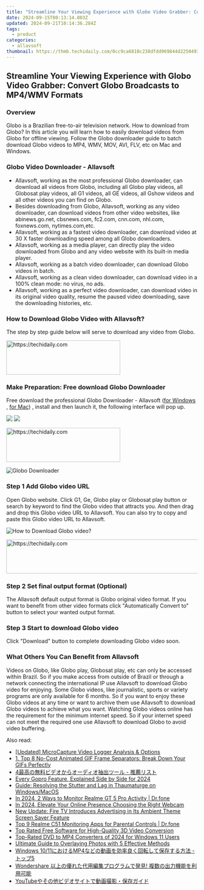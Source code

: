 ```yaml
---
title: "Streamline Your Viewing Experience with Globo Video Grabber: Convert Globo Broadcasts to MP4/WMV Formats"
date: 2024-09-15T00:13:14.803Z
updated: 2024-09-21T10:14:36.284Z
tags:
  - product
categories:
  - allavsoft
thumbnail: https://thmb.techidaily.com/0cc9ca6810c238dfdd969844d2250493a479c3321512aa3c39ef7570f30da978.jpg
---
```


## Streamline Your Viewing Experience with Globo Video Grabber: Convert Globo Broadcasts to MP4/WMV Formats

### Overview

Globo is a Brazilian free-to-air television network. How to download from Globo? In this article you will learn how to easily download videos from Globo for offline viewing. Follow the Globo downloader guide to batch download Globo videos to MP4, WMV, MOV, AVI, FLV, etc on Mac and Windows.

### Globo Video Downloader - Allavsoft

* Allavsoft, working as the most professional Globo downloader, can download all videos from Globo, including all Globo play videos, all Globosat play videos, all G1 videos, all GE videos, all Gshow videos and all other videos you can find on Globo.
* Besides downloading from Globo, Allavsoft, working as any video downloader, can download videos from other video websites, like abinews.go.net, cbsnews.com, fc2.com, cnn.com, nhl.com, foxnews.com, nytimes.com,etc.
* Allavsoft, working as a fastest video downloader, can download video at 30 X faster downloading speed among all Globo downloaders.
* Allavsoft, working as a media player, can directly play the video downloaded from Globo and any video website with its built-in media player.
* Allavsoft, working as a batch video downloader, can download Globo videos in batch.
* Allavsoft, working as a clean video downloader, can download video in a 100% clean mode: no virus, no ads.
* Allavsoft, working as a perfect video downloader, can download video in its original video quality, resume the paused video downloading, save the downloading histories, etc.

### How to Download Globo Video with Allavsoft?

The step by step guide below will serve to download any video from Globo.

<!-- affiliate ads begin -->
<a href="https://aligracehair.sjv.io/c/5597632/2006941/19272" target="_top" id="2006941">
  <img src="//a.impactradius-go.com/display-ad/19272-2006941" border="0" alt="https://techidaily.com" width="300" height="90"/>
</a>
<img height="0" width="0" src="https://aligracehair.sjv.io/i/5597632/2006941/19272" style="position:absolute;visibility:hidden;" border="0" />
<!-- affiliate ads end -->

### Make Preparation: Free download Globo Downloader

Free download the professional Globo Downloader - Allavsoft ([for Windows](https://tools.techidaily.com/allavsoft/products/) , [for Mac](https://tools.techidaily.com/allavsoft/products/)) , install and then launch it, the following interface will pop up.

[![](https://www.allavsoft.com/how-to/../images/how-to/free-download-win.jpg)](https://tools.techidaily.com/allavsoft/products/) [![](https://www.allavsoft.com/how-to/../images/how-to/free-download-mac.jpg)](https://tools.techidaily.com/allavsoft/products/)

<!-- affiliate ads begin -->
<a href="https://laganoo.pxf.io/c/5597632/1528689/16446" target="_top" id="1528689">
  <img src="//a.impactradius-go.com/display-ad/16446-1528689" border="0" alt="https://techidaily.com" width="300" height="90"/>
</a>
<img height="0" width="0" src="https://laganoo.pxf.io/i/5597632/1528689/16446" style="position:absolute;visibility:hidden;" border="0" />
<!-- affiliate ads end -->

![Globo Downloader](https://www.allavsoft.com/how-to/../images/allavsoft/screen-shot-600.jpg)

### Step 1 Add Globo video URL

Open Globo website. Click G1, Ge, Globo play or Globosat play button or search by keyword to find the Globo video that attracts you. And then drag and drop this Globo video URL to Allavsoft. You can also try to copy and paste this Globo video URL to Allavsoft.

![How to Download Globo video?](https://www.allavsoft.com/how-to/../images/how-to/download-rtmp-video/download-rtmp-video.jpg)

<!-- affiliate ads begin -->
<a href="https://ephamedtechinc.pxf.io/c/5597632/2137229/26400" target="_top" id="2137229">
  <img src="//a.impactradius-go.com/display-ad/26400-2137229" border="0" alt="https://techidaily.com" width="728" height="90"/>
</a>
<img height="0" width="0" src="https://ephamedtechinc.pxf.io/i/5597632/2137229/26400" style="position:absolute;visibility:hidden;" border="0" />
<!-- affiliate ads end -->

### Step 2 Set final output format (Optional)

The Allavsoft default output format is Globo original video format. If you want to benefit from other video formats click "Automatically Convert to" button to select your wanted output format.

### Step 3 Start to download Globo video

Click "Download" button to complete downloading Globo video soon.

### What Others You Can Benefit from Allavsoft

Videos on Globo, like Globo play, Globosat play, etc can only be accessed within Brazil. So if you make access from outside of Brazil or through a network connecting the international IP use Allavsoft to download Globo video for enjoying. Some Globo videos, like journalistic, sports or variety programs are only available for 6 months. So if you want to enjoy these Globo videos at any time or want to archive them use Allavsoft to download Globo videos to achieve what you want. Watching Globo videos online has the requirement for the minimum internet speed. So if your internet speed can not meet the required one use Allavsoft to download Globo to avoid video buffering.

<ins class="adsbygoogle"
     style="display:block"
     data-ad-format="autorelaxed"
     data-ad-client="ca-pub-7571918770474297"
     data-ad-slot="1223367746"></ins>

<ins class="adsbygoogle"
     style="display:block"
     data-ad-client="ca-pub-7571918770474297"
     data-ad-slot="8358498916"
     data-ad-format="auto"
     data-full-width-responsive="true"></ins>

<span class="atpl-alsoreadstyle">Also read:</span>
<div><ul>
<li><a href="https://desktop-recording.techidaily.com/updated-microcapture-video-logger-analysis-and-options/"><u>[Updated] MicroCapture Video Logger Analysis & Options</u></a></li>
<li><a href="https://win-studio.techidaily.com/1-top-8-no-cost-animated-gif-frame-separators-break-down-your-gifs-perfectly/"><u>1. Top 8 No-Cost Animated GIF Frame Separators: Break Down Your GIFs Perfectly</u></a></li>
<li><a href="https://win-studio.techidaily.com/1726028844982-4/"><u>4最高の無料ビデオからオーディオ抽出ツール - 推薦リスト</u></a></li>
<li><a href="https://some-knowledge.techidaily.com/every-gopro-feature-explained-side-by-side-for-2024/"><u>Every Gopro Feature, Explained Side by Side for 2024</u></a></li>
<li><a href="https://win-solutions.techidaily.com/guide-resolving-the-stutter-and-lag-in-thaumaturge-on-windowsmacos/"><u>Guide: Resolving the Stutter and Lag in Thaumaturge on Windows/MacOS</u></a></li>
<li><a href="https://android-location-track.techidaily.com/in-2024-2-ways-to-monitor-realme-gt-5-pro-activity-drfone-by-drfone-virtual-android/"><u>In 2024, 2 Ways to Monitor Realme GT 5 Pro Activity | Dr.fone</u></a></li>
<li><a href="https://youtube-videos.techidaily.com/in-2024-elevate-your-online-presence-choosing-the-right-webcam/"><u>In 2024, Elevate Your Online Presence Choosing the Right Webcam</u></a></li>
<li><a href="https://media-tips.techidaily.com/new-update-fire-tv-introduces-advertising-in-its-ambient-theme-screen-saver-feature/"><u>New Update: Fire TV Introduces Advertising in Its Ambient Theme Screen Saver Feature</u></a></li>
<li><a href="https://android-location-track.techidaily.com/top-9-realme-c51-monitoring-apps-for-parental-controls-drfone-by-drfone-virtual-android/"><u>Top 9 Realme C51 Monitoring Apps for Parental Controls | Dr.fone</u></a></li>
<li><a href="https://win-studio.techidaily.com/top-rated-free-software-for-high-quality-3d-video-conversion/"><u>Top Rated Free Software for High-Quality 3D Video Conversion</u></a></li>
<li><a href="https://win-studio.techidaily.com/top-rated-dvd-to-mp4-converters-of-2024-for-windows-11-users/"><u>Top-Rated DVD to MP4 Converters of 2024 for Windows 11 Users</u></a></li>
<li><a href="https://tech-revival.techidaily.com/ultimate-guide-to-overlaying-photos-with-5-effective-methods/"><u>Ultimate Guide to Overlaying Photos with 5 Effective Methods</u></a></li>
<li><a href="https://win-studio.techidaily.com/windows-1011mp4-5/"><u>Windows 10/11におけるMP4などの動画を効率良く回転して保存する方法 - トップ5</u></a></li>
<li><a href="https://win-studio.techidaily.com/1726029652963-wondershare/"><u>Wondershare 以上の優れた代用編集プログラムで発見! 複数の出力機能を利用可能</u></a></li>
<li><a href="https://win-studio.techidaily.com/1726027132587-youtube/"><u>YouTubeやその他ビデオサイトで動画撮影・保存ガイド</u></a></li>
</ul></div>

